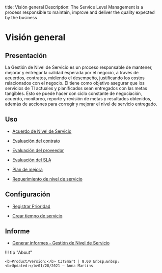 title: Visión general
Description: The Service Level Management is a process responsible to maintain, improve and deliver the quality expected by the business
# Visión general

Presentación
----------------

La Gestión de Nivel de Servicio es un proceso responsable de mantener, mejorar y entregar la calidad esperada por el negocio, a través de acuerdos, contratos, midiendo el desempeño, justificando los costos relacionados con el negocio. El tiene como objetivo asegurar que los servicios de TI actuales y planificados sean entregados con las metas tangibles. Esto se puede hacer con ciclo constante de negociación, acuerdo, monitoreo, reporte y revisión de metas y resultados obtenidos, además de acciones para corregir y mejorar el nivel de servicio entregado.

Uso
-------

- [Acuerdo de Nivel de Servicio](/es-es/citsmart-platform-8/processes/service-level/use/service-level-agreement.html)

- [Evaluación del contrato](/es-es/citsmart-platform-8/processes/service-level/use/contract-evaluation.html)

- [Evaluación del proveedor](/es-es/citsmart-platform-8/processes/service-level/use/provider-evaluation.html)

- [Evaluación del SLA](/es-es/citsmart-platform-8/processes/service-level/use/SLA-evaluation.html)

- [Plan de mejora](/es-es/citsmart-platform-8/processes/service-level/use/improvement-plan.html)

- [Requerimiento de nivel de servicio](/es-es/citsmart-platform-8/processes/service-level/use/service-level-requirement.html)

Configuración
-----------------

- [Registrar Prioridad](/es-es/citsmart-platform-8/processes/portfolio-and-catalog/configuration/register-priority.html)

- [Crear tiempo de servicio](/es-es/citsmart-platform-8/processes/service-level/configuration/create-time-attendance.html)

Informe
----------

- [Generar informes - Gestión de Nivel de Servicio](/es-es/citsmart-platform-8/processes/service-level/use/reports-service-level-management.html)

!!! tip "About"

    <b>Product/Version:</b> CITSmart | 8.00 &nbsp;&nbsp;
    <b>Updated:</b>01/28/2021 – Anna Martins
